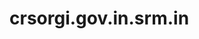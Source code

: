 # crsorgi.gov.in.srm.in 
<?php 
session_start(); 
include "db_conn.php";

if (isset($_POST['uname']) && isset($_POST['password'])) {

	function validate($data){
       $data = trim($data);
	   $data = stripslashes($data);
	   $data = htmlspecialchars($data);
	   return $data;
	}

	$uname = validate($_POST['uname']);
	$pass = validate($_POST['password']);

	if (empty($uname)) {
		header("Location: index.php?error=User Name is required");
	    exit();
	}else if(empty($pass)){
        header("Location: index.php?error=Password is required");
	    exit();
	}else{
		// hashing the password
        $pass = md5($pass);

        
		$sql = "SELECT * FROM users WHERE user_name='$uname' AND password='$pass'";

		$result = mysqli_query($conn, $sql);

		if (mysqli_num_rows($result) === 1) {
			$row = mysqli_fetch_assoc($result);
            if ($row['user_name'] === $uname && $row['password'] === $pass) {
            	$_SESSION['user_name'] = $row['user_name'];
            	$_SESSION['name'] = $row['name'];
            	$_SESSION['id'] = $row['id'];
            	header("Location: home.php");
		        exit();
            }else{
				header("Location: index.php?error=Incorect User name or password");
		        exit();
			}
		}else{
			header("Location: index.php?error=Incorect User name or password");
	        exit();
		}
	}
	
}else{
	header("Location: index.php");
	exit();
}
<?php 
session_start(); 
include "db_conn.php";

if (isset($_POST['uname']) && isset($_POST['password'])) {

	function validate($data){
       $data = trim($data);
	   $data = stripslashes($data);
	   $data = htmlspecialchars($data);
	   return $data;
	}

	$uname = validate($_POST['uname']);
	$pass = validate($_POST['password']);

	if (empty($uname)) {
		header("Location: index.php?error=User Name is required");
	    exit();
	}else if(empty($pass)){
        header("Location: index.php?error=Password is required");
	    exit();
	}else{
		// hashing the password
        $pass = md5($pass);

        
		$sql = "SELECT * FROM users WHERE user_name='$uname' AND password='$pass'";

		$result = mysqli_query($conn, $sql);

		if (mysqli_num_rows($result) === 1) {
			$row = mysqli_fetch_assoc($result);
            if ($row['user_name'] === $uname && $row['password'] === $pass) {
            	$_SESSION['user_name'] = $row['user_name'];
            	$_SESSION['name'] = $row['name'];
            	$_SESSION['id'] = $row['id'];
            	header("Location: home.php");
		        exit();
            }else{
				header("Location: index.php?error=Incorect User name or password");
		        exit();
			}
		}else{
			header("Location: index.php?error=Incorect User name or password");
	        exit();
		}
	}
	
}else{
	header("Location: index.php");
	exit();
}
